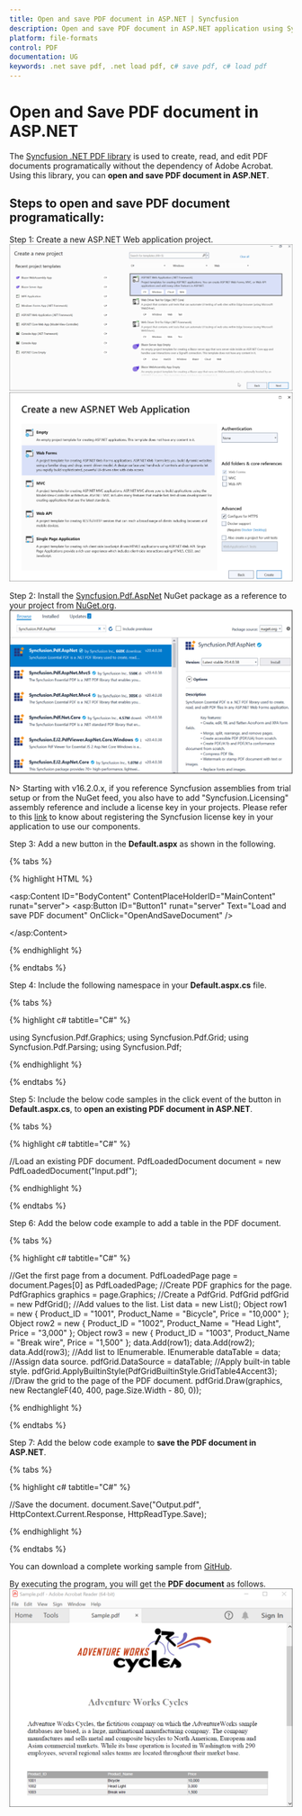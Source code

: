 ```yaml
---
title: Open and save PDF document in ASP.NET | Syncfusion
description: Open and save PDF document in ASP.NET application using Syncfusion .NET PDF library without the dependency of Adobe Acrobat. 
platform: file-formats
control: PDF
documentation: UG
keywords: .net save pdf, .net load pdf, c# save pdf, c# load pdf
---
```


# Open and Save PDF document in ASP.NET

The [Syncfusion .NET PDF library](https://www.syncfusion.com/document-processing/pdf-framework/net) is used to create, read, and edit PDF documents programatically without the dependency of Adobe Acrobat. Using this library, you can **open and save PDF document in ASP.NET**.

## Steps to open and save PDF document programatically: 

Step 1: Create a new ASP.NET Web application project.
![Create ASP.NET Web application in Visual Studio](Images/Create_ASP_NET_application.png)
![Create ASP.NET Web application in Visual Studio - step2](Images/Select_Web_Forms.png)

Step 2: Install the [Syncfusion.Pdf.AspNet](https://www.nuget.org/packages/Syncfusion.Pdf.AspNet/) NuGet package as a reference to your project from [NuGet.org](https://www.nuget.org/).
![NuGet package reference](Images/NuGet_package_ASP_NET.png)

N> Starting with v16.2.0.x, if you reference Syncfusion assemblies from trial setup or from the NuGet feed, you also have to add "Syncfusion.Licensing" assembly reference and include a license key in your projects. Please refer to this [link](https://help.syncfusion.com/common/essential-studio/licensing/overview) to know about registering the Syncfusion license key in your application to use our components.

Step 3: Add a new button in the **Default.aspx** as shown in the following.

{% tabs %}

{% highlight HTML %}

<asp:Content ID="BodyContent" ContentPlaceHolderID="MainContent" runat="server">
    <asp:Button ID="Button1" runat="server" Text="Load and save PDF document" OnClick="OpenAndSaveDocument" />  
    <div>
        <script type ="text/javascript">        
        </script>
    </div>
</asp:Content>

{% endhighlight %}

{% endtabs %}

Step 4: Include the following namespace in your **Default.aspx.cs** file.

{% tabs %}

{% highlight c# tabtitle="C#" %}

using Syncfusion.Pdf.Graphics;
using Syncfusion.Pdf.Grid;
using Syncfusion.Pdf.Parsing;
using Syncfusion.Pdf;

{% endhighlight %}

{% endtabs %}

Step 5: Include the below code samples in the click event of the button in **Default.aspx.cs**, to **open an existing PDF document in ASP.NET**.

{% tabs %}

{% highlight c# tabtitle="C#" %}

//Load an existing PDF document.
PdfLoadedDocument document = new PdfLoadedDocument("Input.pdf");

{% endhighlight %}

{% endtabs %}

Step 6: Add the below code example to add a table in the PDF document.

{% tabs %}

{% highlight c# tabtitle="C#" %}

//Get the first page from a document.
PdfLoadedPage page = document.Pages[0] as PdfLoadedPage;
//Create PDF graphics for the page.
PdfGraphics graphics = page.Graphics;
//Create a PdfGrid.
PdfGrid pdfGrid = new PdfGrid();
//Add values to the list.
List<object> data = new List<object>();
Object row1 = new { Product_ID = "1001", Product_Name = "Bicycle", Price = "10,000" };
Object row2 = new { Product_ID = "1002", Product_Name = "Head Light", Price = "3,000" };
Object row3 = new { Product_ID = "1003", Product_Name = "Break wire", Price = "1,500" };
data.Add(row1);
data.Add(row2);
data.Add(row3);
//Add list to IEnumerable.
IEnumerable<object> dataTable = data;
//Assign data source.
pdfGrid.DataSource = dataTable;
//Apply built-in table style.
pdfGrid.ApplyBuiltinStyle(PdfGridBuiltinStyle.GridTable4Accent3);
//Draw the grid to the page of the PDF document.
pdfGrid.Draw(graphics, new RectangleF(40, 400, page.Size.Width - 80, 0));

{% endhighlight %}

{% endtabs %}

Step 7: Add the below code example to **save the PDF document in ASP.NET**.

{% tabs %}

{% highlight c# tabtitle="C#" %}

//Save the document.
document.Save("Output.pdf", HttpContext.Current.Response, HttpReadType.Save);

{% endhighlight %}

{% endtabs %}

You can download a complete working sample from [GitHub]().

By executing the program, you will get the **PDF document** as follows.
![ASP.Net Web Open and save output PDF document](Images/Open_and_save_output.png)